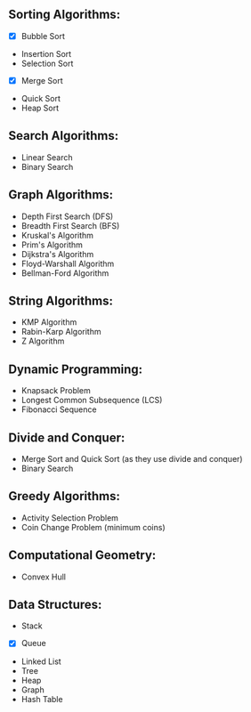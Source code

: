 ## Sorting Algorithms:

- [x] Bubble Sort
- Insertion Sort
- Selection Sort
- [x] Merge Sort
- Quick Sort
- Heap Sort

## Search Algorithms:

- Linear Search
- Binary Search

## Graph Algorithms:

- Depth First Search (DFS)
- Breadth First Search (BFS)
- Kruskal's Algorithm
- Prim's Algorithm
- Dijkstra's Algorithm
- Floyd-Warshall Algorithm
- Bellman-Ford Algorithm

## String Algorithms:

- KMP Algorithm
- Rabin-Karp Algorithm
- Z Algorithm

## Dynamic Programming:

- Knapsack Problem
- Longest Common Subsequence (LCS)
- Fibonacci Sequence

## Divide and Conquer:

- Merge Sort and Quick Sort (as they use divide and conquer)
- Binary Search

## Greedy Algorithms:

- Activity Selection Problem
- Coin Change Problem (minimum coins)

## Computational Geometry:

- Convex Hull

## Data Structures:

- Stack
- [x] Queue
- Linked List
- Tree
- Heap
- Graph
- Hash Table
